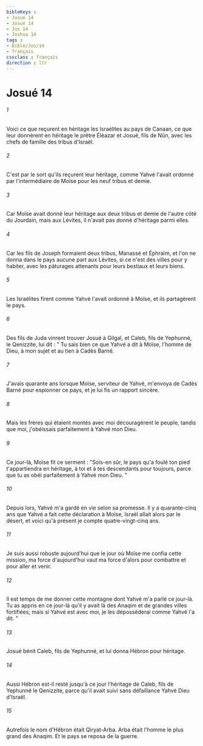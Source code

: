 ```yaml
---
bibleKeys : 
- Josué 14
- Josué 14
- Jos 14
- Joshua 14
tags : 
- Bible/Jos/14
- français
cssclass : français
direction : ltr
---
```


# Josué 14

###### 1
Voici ce que reçurent en héritage les Israélites au pays de Canaan, ce que leur donnèrent en héritage le prêtre Éléazar et Josué, fils de Nûn, avec les chefs de famille des tribus d'Israël. 
###### 2
C'est par le sort qu'ils reçurent leur héritage, comme Yahvé l'avait ordonné par l'intermédiaire de Moïse pour les neuf tribus et demie. 
###### 3
Car Moïse avait donné leur héritage aux deux tribus et demie de l'autre côté du Jourdain, mais aux Lévites, il n'avait pas donné d'héritage parmi elles. 
###### 4
Car les fils de Joseph formaient deux tribus, Manassé et Éphraïm, et l'on ne donna dans le pays aucune part aux Lévites, si ce n'est des villes pour y habiter, avec les pâturages attenants pour leurs bestiaux et leurs biens. 
###### 5
Les Israélites firent comme Yahvé l'avait ordonné à Moïse, et ils partagèrent le pays. 
###### 6
Des fils de Juda vinrent trouver Josué à Gilgal, et Caleb, fils de Yephunné, le Qenizzite, lui dit : " Tu sais bien ce que Yahvé a dit à Moïse, l'homme de Dieu, à mon sujet et au tien à Cadès Barné. 
###### 7
J'avais quarante ans lorsque Moïse, serviteur de Yahvé, m'envoya de Cadès Barné pour espionner ce pays, et je lui fis un rapport sincère. 
###### 8
Mais les frères qui étaient montés avec moi découragèrent le peuple, tandis que moi, j'obéissais parfaitement à Yahvé mon Dieu. 
###### 9
Ce jour-là, Moïse fit ce serment : "Sois-en sûr, le pays qu'a foulé ton pied t'appartiendra en héritage, à toi et à tes descendants pour toujours, parce que tu as obéi parfaitement à Yahvé mon Dieu. " 
###### 10
Depuis lors, Yahvé m'a gardé en vie selon sa promesse. Il y a quarante-cinq ans que Yahvé a fait cette déclaration à Moïse, Israël allait alors par le désert, et voici qu'à présent je compte quatre-vingt-cinq ans. 
###### 11
Je suis aussi robuste aujourd'hui que le jour où Moïse me confia cette mission, ma force d'aujourd'hui vaut ma force d'alors pour combattre et pour aller et venir. 
###### 12
Il est temps de me donner cette montagne dont Yahvé m'a parlé ce jour-là. Tu as appris en ce jour-là qu'il y avait là des Anaqim et de grandes villes fortifiées; mais si Yahvé est avec moi, je les déposséderai comme Yahvé l'a dit. " 
###### 13
Josué bénit Caleb, fils de Yephunné, et lui donna Hébron pour héritage. 
###### 14
Aussi Hébron est-il resté jusqu'à ce jour l'héritage de Caleb, fils de Yephunné le Qenizzite, parce qu'il avait suivi sans défaillance Yahvé Dieu d'Israël. 
###### 15
Autrefois le nom d'Hébron était Qiryat-Arba. Arba était l'homme le plus grand des Anaqim. Et le pays se reposa de la guerre. 
